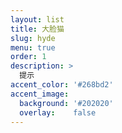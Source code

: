```yaml
---
layout: list
title: 大脸猫
slug: hyde
menu: true
order: 1
description: >
  提示
accent_color: '#268bd2'
accent_image:
  background: '#202020'
  overlay:    false
---
```

